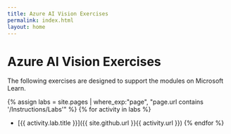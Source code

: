 ```yaml
---
title: Azure AI Vision Exercises
permalink: index.html
layout: home
---
```


# Azure AI Vision Exercises

The following exercises are designed to support the modules on Microsoft Learn.


{% assign labs = site.pages | where_exp:"page", "page.url contains '/Instructions/Labs'" %}
{% for activity in labs  %}
- [{{ activity.lab.title }}]({{ site.github.url }}{{ activity.url }})
{% endfor %}
